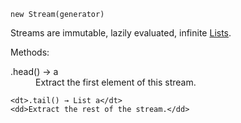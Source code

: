 `new Stream(generator)`

Streams are immutable, lazily evaluated, infinite [Lists](#f-List).

Methods:

<dl>
    <dt>.head() → a</dt>
    <dd>Extract the first element of this stream.</dd>

    <dt>.tail() → List a</dt>
    <dd>Extract the rest of the stream.</dd>
</dl>

